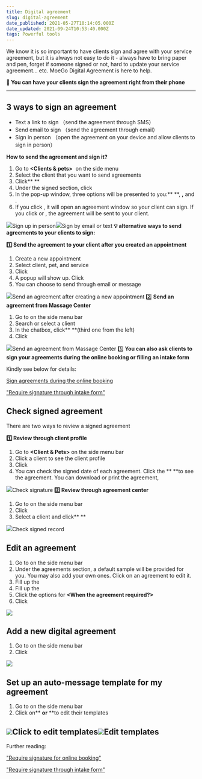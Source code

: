 ```yaml
---
title: Digital agreement
slug: digital-agreement
date_published: 2021-05-27T10:14:05.000Z
date_updated: 2021-09-24T10:53:40.000Z
tags: Powerful tools
---
```


We know it is so important to have clients sign and agree with your service agreement, but it is always not easy to do it - always have to bring paper and pen, forget if someone signed or not, hard to update your service agreement... etc. 
MoeGo Digital Agreement is here to help.

**🌟 You can have your clients sign the agreement right from their phone**

---

## 3 ways to sign an agreement

- Text a link to sign （send the agreement through SMS）
- Send email to sign （send the agreement through email）
- Sign in person （open the agreement on your device and allow clients to sign in person）

**How to send the agreement and sign it?**

1. Go to **<Clients & pets>**  on the side menu
2. Select the client that you want to send agreements
3. Click** <Agreements>**
4. Under the signed section, click **<Sign now>**
5. In the pop-up window, three options will be presented to you:** <Sign now>**, **<Sign by email>,** and **<Sign by text>**. 
6. If you click **<Sign now>**, it will open an agreement window so your client can sign. If you click **<by email>** or **<by text>**, the agreement will be sent to your client.

![](__GHOST_URL__/content/images/2021/08/Screenshot-12.36.42.gif)Sign up in person![](__GHOST_URL__/content/images/2021/09/CleanShot-2021-09-14-at-17.59.55.gif)Sign by email or text
**💡 alternative ways to send agreements to your clients to sign:**

**1️⃣ Send the agreement to your client after you created an appointment**

1. Create a new appointment
2. Select client, pet, and service
3. Click **<Book now>**
4. A popup will show up. Click **<Send digital agreement>**
5. You can choose to send through email or message

![](__GHOST_URL__/content/images/2021/08/Screenshot-12.27.49.gif)Send an agreement after creating a new appointment
2️⃣ **Send an agreement from Massage Center**

1. Go to **<Message>** on the side menu bar
2. Search or select a client
3. In the chatbox, click** <Add digital agreement> **(third one from the left)
4. Click **<Send>**

![](__GHOST_URL__/content/images/2021/08/send-agreement-text.gif)Send an agreement from Massage Center
 3️⃣ **You can also ask clients to sign your agreements during the online booking or filling an intake form**

Kindly see below for details:

[Sign agreements during the online booking](__GHOST_URL__/service-agreements-for-online-booking/)

["Require signature through intake form"](__GHOST_URL__/intake-form-set-up/)

## Check signed agreement

There are two ways to review a signed agreement

**1️⃣ Review through client profile**

1. Go to **<Client & Pets>** on the side menu bar
2. Click a client to see the client profile
3. Click **<Agreements>**
4. You can check the signed date of each agreement. Click the **<Review icon> **to see the agreement. You can download or print the agreement,

![](__GHOST_URL__/content/images/2021/09/CleanShot-2021-09-14-at-18.44.53.gif)Check signature
**2️⃣ Review through agreement center**

1. Go to **<Agreements>** on the side menu bar
2. Click **<Signed record>**
3. Select a client and click** <Preview>**

![](__GHOST_URL__/content/images/2021/09/CleanShot-2021-09-18-at-16.14.09.png)Check signed record
## Edit an agreement

1. Go to **<Agreements>** on the side menu bar
2. Under the agreements section, a default sample will be provided for you. You may also add your own ones. Click on an agreement to edit it.
3. Fill up the **<Agreement title>**
4. Fill up the **<Agreement content>**
5. Click the options for **<When the agreement required?>**
6. Click **<Save>**

![](__GHOST_URL__/content/images/2021/08/Screenshot-11.22.49.png)
## Add a new digital agreement

1. Go to **<Agreements>** on the side menu bar
2. Click **<Add new agreement>**

![](__GHOST_URL__/content/images/2021/08/Screenshot-11.21.45.png)
## Set up an auto-message template for my agreement

1. Go to **<Agreements>** on the side menu bar
2. Click on** <Email> **or** <Text> **to edit their templates

![](__GHOST_URL__/content/images/2021/08/Screenshot-11.34.10.png)Click to edit templates![](__GHOST_URL__/content/images/2021/08/Screenshot-11.35.01.png)**Edit templates**
---

Further reading:

["Require signature for online booking"](__GHOST_URL__/service-agreements-for-online-booking/)

["Require signature through intake form"](__GHOST_URL__/intake-form-set-up/)
